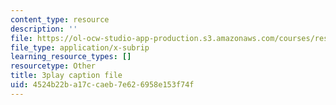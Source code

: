 ```yaml
---
content_type: resource
description: ''
file: https://ol-ocw-studio-app-production.s3.amazonaws.com/courses/res-9-003-brains-minds-and-machines-summer-course-summer-2015/4524b22ba17ccaeb7e626958e153f74f_Bn49TBjEAI4.srt
file_type: application/x-subrip
learning_resource_types: []
resourcetype: Other
title: 3play caption file
uid: 4524b22b-a17c-caeb-7e62-6958e153f74f
---
```

